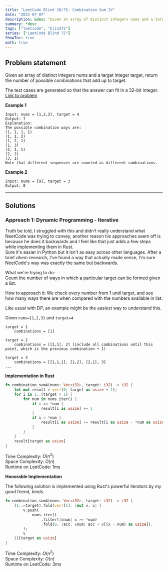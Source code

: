 ```yaml
---
title: "LeetCode Blind 20/75: Combination Sum IV"
date: "2022-07-07"
description: &desc "Given an array of distinct integers nums and a target integer target, return the number of possible combinations that add up to target."
summary: *desc
tags: ["leetcode", "blind75"]
series: ["LeetCode Blind 75"]
ShowToc: true
math: true
---
```


## Problem statement

Given an array of distinct integers nums and a target integer target, return the number of possible combinations that add up to target.  

The test cases are generated so that the answer can fit in a 32-bit integer.  
[Link to problem](https://leetcode.com/problems/combination-sum-iv/)

**Example 1**

```
Input: nums = [1,2,3], target = 4
Output: 7
Explanation:
The possible combination ways are:
(1, 1, 1, 1)
(1, 1, 2)
(1, 2, 1)
(1, 3)
(2, 1, 1)
(2, 2)
(3, 1)
Note that different sequences are counted as different combinations.
```

**Example 2**

```
Input: nums = [9], target = 3
Output: 0
```

---

## Solutions

### Approach 1: Dynamic Programming - Iterative

Truth be told, I struggled with this and didn't really understand what NeetCode was trying to convey,
another reason his approaches seem off is because he does it backwards and I feel like that just adds
a few steps while implementing them in Rust.  
Sure it's easier in Python but it isn't as easy across other languages. After a brief *ahem* research,
I've found a way that actually made sense, I'm sure NeetCode's way was exactly the same but backwards.

What we're trying to do:  
Count the number of ways in which a particular target can be formed given a list.  

How to approach it:  We check every number from 1 until target, and see how many ways there are when compared
with the numbers available in list.  

Like usual with DP, an example might be the easiest way to understand this.

Given `nums=[1,2,3]` and `target=4`  

```
target = 1
    combinations = [1]

target = 2
    combinations = [[1,1], 2] (include all combinations until this point, which is the previous combination + 1)

target = 3
    combinations = [[1,1,1], [1,2], [2,1], 3]
...
```

**Implementation in Rust**

```rs
fn combination_sum4(nums: Vec<i32>, target: i32) -> i32 {
    let mut result = vec![0; target as usize + 1];
    for i in 1..(target + 1) {
        for num in nums.iter() {
            if i == *num {
                result[i as usize] += 1
            }
            if i > *num {
                result[i as usize] += result[i as usize - *num as usize]
            }
        }
    }
    result[target as usize]
}
```

Time Complexity: $O(n^2)$  
Space Complexity: $O(n)$  
Runtime on LeetCode: $1$ms  

**Honorable Implementation**

The following solution is implemented using Rust's powerful iterators by my good friend, binds.

```rs
fn combination_sum4(nums: Vec<i32>, target: i32) -> i32 {
    (1..=target).fold(vec![1], |mut v, x| {
        v.push(
            nums.iter()
                .filter(|&num| x >= *num)
                .fold(0, |acc, &num| acc + v[(x - num) as usize]),
        );
        v
    })[target as usize]
}
```

Time Complexity: $O(n^2)$  
Space Complexity: $O(n)$  
Runtime on LeetCode: $3$ms  
